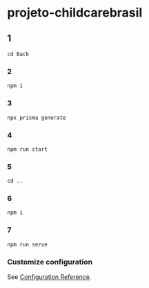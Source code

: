 # projeto-childcarebrasil

## 1
```
cd Back
```

### 2
```
npm i
```

### 3
```
npx prisma generate
```
### 4
```
npm run start
```

### 5
```
cd ..
```

### 6
```
npm i
```

### 7
```
npm run serve
```

### Customize configuration
See [Configuration Reference](https://cli.vuejs.org/config/).
